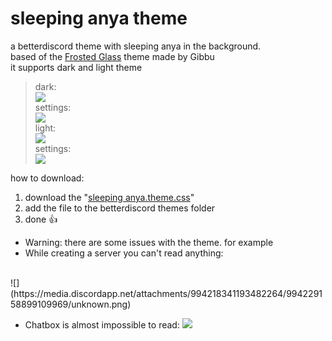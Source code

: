 # sleeping anya theme
 a betterdiscord theme with sleeping anya in the background. <br/>
 based of the [Frosted Glass](https://github.com/DiscordStyles/FrostedGlass) theme made by Gibbu
<br/>
it supports dark and light theme <br/>
> dark:<br/>
![](https://media.discordapp.net/attachments/802617972098203689/994219245367996527/unknown.png)<br/>
settings:<br/>
![](https://media.discordapp.net/attachments/994218341193482264/994220623813419069/unknown.png)<br/>
light:<br/>
![](https://media.discordapp.net/attachments/802617972098203689/994219727171891220/unknown.png)<br/>
settings:<br/>
![](https://media.discordapp.net/attachments/994218341193482264/994220752406593617/unknown.png)<br/>

how to download:<br/>
1. download the "[sleeping anya.theme.css](https://github.com/XMASTEr1432/sleeping-anya/tree/main/downloads/theme)"
2. add the file to the betterdiscord themes folder
3. done :thumbsup:

* Warning: there are some issues with the theme. for example 
* While creating a server you can't read anything:
<br/>
![](https://media.discordapp.net/attachments/994218341193482264/994229158899109969/unknown.png)

* Chatbox is almost impossible to read:
![](https://media.discordapp.net/attachments/994218341193482264/994229406564372500/unknown.png)

